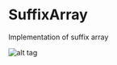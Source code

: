 # SuffixArray
Implementation of suffix array

<!--<a href="http://ssg.somee.com/sa" target="_blank">[ live demo ]</a>-->

![alt tag](https://github.com/mamin-siberiayk/SuffixArray/blob/master/demo-img-2.png)
